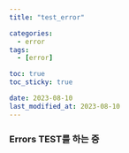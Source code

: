 ```yaml
---
title: "test_error"

categories:
  - error
tags:
  - [error]

toc: true
toc_sticky: true

date: 2023-08-10
last_modified_at: 2023-08-10
---
```


### Errors TEST를 하는 중

